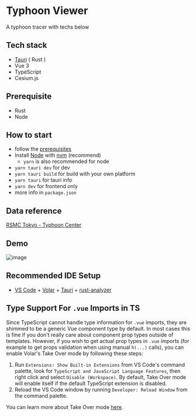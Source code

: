 # Typhoon Viewer 

A typhoon tracer with techs below

## Tech stack
- [Tauri](https://tauri.app/) ( Rust )
- Vue 3
- TypeScript
- Cesium.js

## Prerequisite
- Rust
- Node

## How to start
- follow the [prerequisites](https://tauri.app/v1/guides/getting-started/prerequisites)
- Install [Node](https://nodejs.org/en/) with [nvm](https://github.com/nvm-sh/nvm) (recommend)
    - `yarn` is also recommended for node
- `yarn tauri dev` for dev
- `yarn tauri build` for build with your own platform
- `yarn tauri` for tauri info
- `yarn dev` for frontend only
- more info in `package.json`

## Data reference
[RSMC Tokyo - Typhoon Center](https://www.jma.go.jp/jma/jma-eng/jma-center/rsmc-hp-pub-eg/besttrack.html)

## Demo
![image](./demo.gif)


## Recommended IDE Setup

- [VS Code](https://code.visualstudio.com/) + [Volar](https://marketplace.visualstudio.com/items?itemName=Vue.volar) + [Tauri](https://marketplace.visualstudio.com/items?itemName=tauri-apps.tauri-vscode) + [rust-analyzer](https://marketplace.visualstudio.com/items?itemName=rust-lang.rust-analyzer)

## Type Support For `.vue` Imports in TS

Since TypeScript cannot handle type information for `.vue` imports, they are shimmed to be a generic Vue component type by default. In most cases this is fine if you don't really care about component prop types outside of templates. However, if you wish to get actual prop types in `.vue` imports (for example to get props validation when using manual `h(...)` calls), you can enable Volar's Take Over mode by following these steps:

1. Run `Extensions: Show Built-in Extensions` from VS Code's command palette, look for `TypeScript and JavaScript Language Features`, then right click and select `Disable (Workspace)`. By default, Take Over mode will enable itself if the default TypeScript extension is disabled.
2. Reload the VS Code window by running `Developer: Reload Window` from the command palette.

You can learn more about Take Over mode [here](https://github.com/johnsoncodehk/volar/discussions/471).
